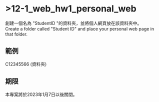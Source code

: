 # >12-1_web_hw1_personal_web
創建一個名為 "StudentID "的資料夾，並將個人網頁放在該資料夾中。 <BR>
Create a folder called "Student ID" and place your personal web page in that folder.

## 範例
C12345566 (資料夾)

## 期限
本專案將於2023年1月7日以後關閉。
